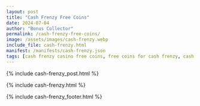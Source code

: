 ```yaml
---
layout: post
title: "Cash Frenzy Free Coins"
date: 2024-07-04
author: "Bonus Collector"
permalink: /cash-frenzy-free-coins/
image: /assets/images/cash-frenzy.webp
include_file: cash-frenzy.html
manifest: /manifests/cash-frenzy.json
tags: [cash frenzy casino free coins, free coins for cash frenzy, cash frenzy free chips]
---
```


{% include cash-frenzy_post.html %}

{% include cash-frenzy.html %}

{% include cash-frenzy_footer.html %}